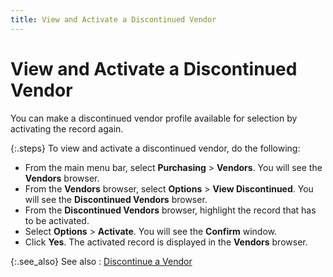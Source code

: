 ```yaml
---
title: View and Activate a Discontinued Vendor
---
```


# View and Activate a Discontinued Vendor


You can make a discontinued vendor profile available for selection by  activating the record again.


{:.steps}
To view and activate  a discontinued vendor, do the following:

- From the main  menu bar, select **Purchasing** >  **Vendors**. You will see the **Vendors** browser.
- From the **Vendors** browser, select **Options**  > **View Discontinued**. You will  see the **Discontinued Vendors** browser.
- From the **Discontinued Vendors** browser, highlight  the record that has to be activated.
- Select **Options** > **Activate**.  You will see the **Confirm** window.
- Click **Yes**. The activated record is displayed  in the **Vendors** browser.



{:.see_also}
See also
: [Discontinue a  Vendor]({{site.mv_baseurl}}/discontinuing-a-vendor/discontinue_a_vendor.html)
